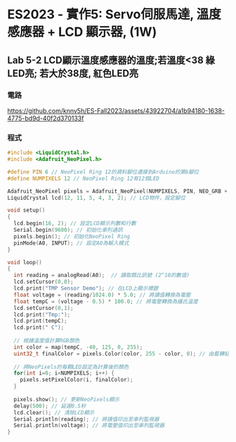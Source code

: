 # ES2023 - 實作5: Servo伺服馬達, 溫度感應器 + LCD 顯示器,  (1W)

## Lab 5-2 LCD顯示溫度感應器的溫度;若溫度<38 綠LED亮; 若大於38度, 紅色LED亮

### 電路

https://github.com/knnv5h/ES-Fall2023/assets/43922704/a1b94180-1638-4775-bd9d-40f2d370133f

### 程式
```C
#include <LiquidCrystal.h>
#include <Adafruit_NeoPixel.h>

#define PIN 6 // NeoPixel Ring 12的資料腳位連接到Arduino的第6腳位
#define NUMPIXELS 12 // NeoPixel Ring 12有12個LED

Adafruit_NeoPixel pixels = Adafruit_NeoPixel(NUMPIXELS, PIN, NEO_GRB + NEO_KHZ800); // 初始化NeoPixel物件
LiquidCrystal lcd(12, 11, 5, 4, 3, 2); // LCD物件，設定腳位

void setup()
{
  lcd.begin(16, 2); // 設定LCD顯示列數和行數
  Serial.begin(9600); // 初始化串列通訊
  pixels.begin(); // 初始化NeoPixel Ring  
  pinMode(A0, INPUT); // 設定A0為輸入模式
}

void loop()
{
  int reading = analogRead(A0);  // 讀取類比訊號 (2^10的數值)
  lcd.setCursor(0,0);  
  lcd.print("TMP Sensor Demo"); // 在LCD上顯示標題
  float voltage = (reading/1024.0) * 5.0; // 將讀值轉換為電壓  
  float tempC = (voltage - 0.5) * 100.0; // 將電壓轉換為攝氏溫度
  lcd.setCursor(0,1);
  lcd.print("Tmp:");
  lcd.print(tempC);
  lcd.print(" C");
  
  // 根據溫度值計算RGB顏色
  int color = map(tempC, -40, 125, 0, 255);
  uint32_t finalColor = pixels.Color(color, 255 - color, 0); // 由藍轉紅
  
  // 將NeoPixels的每顆LED設定為計算後的顏色
  for(int i=0; i<NUMPIXELS; i++) {
    pixels.setPixelColor(i, finalColor);
  }
  
  pixels.show(); // 更新NeoPixels顯示
  delay(500); // 延遲0.5秒
  lcd.clear(); // 清除LCD顯示
  Serial.println(reading); // 將讀值印出至串列監視器
  Serial.println(voltage); // 將電壓值印出至串列監視器
}
```
